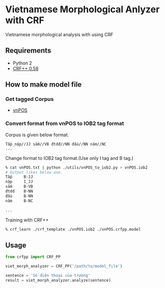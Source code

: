 # Vietnamese Morphological Anlyzer with CRF

Vietnamese morphological analysis with using CRF

## Requirements
* Python 2
* [CRF++ 0.58](https://taku910.github.io/crfpp/)

## How to make model file

### Get tagged Corpus
* [vnPOS](http://vnlp.net/2009/06/25/corpus-vnpos/)

### Convert format from vnPOS to IOB2 tag format

Corpus is given below format.

```
Tấp_nập//JJ sắm//VB đtdđ//NN đầu//NN năm//NC
...
```

Change format to IOB2 tag format.(Use only I tag and B tag.)

```sh
% cat vnPOS.txt | python ./utils/vnPOS_to_iob2.py > vnPOS.iob2
# Output likes below one.
Tấp		B-JJ
nập		I_JJ 
sắm		B-VB 
đtdđ	B-NN 
đầu		B-NN 
năm		B-NC

...
```

Training with CRF++

```sh
% crf_learn ./crf_template ./vnPOS.iob2 ./vnPOS.crfpp.model
```

## Usage

```python
from crfpp import CRF_PP

viet_morph_analyzer = CRF_PP('/path/to/model_file')

sentence = 'Số điện thoại của trường'
result = viet_morph_analyzer.analyze(sentence)
```